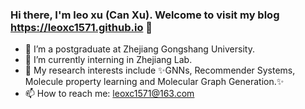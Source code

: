 ### Hi there, I'm leo xu (Can Xu). Welcome to visit my blog <https://leoxc1571.github.io> 👋

- 🔭 I’m a postgraduate at Zhejiang Gongshang University.
- 🌱 I’m currently interning in Zhejiang Lab.
- 🤔 My research interests include ✨GNNs, Recommender Systems, Molecule property learning and Molecular Graph Generation.✨
- 📫 How to reach me: leoxc1571@163.com

<!--
**LEOXC1571/LEOXC1571** is a ✨ _special_ ✨ repository because its `README.md` (this file) appears on your GitHub profile.

Here are some ideas to get you started:

- 🔭 I’m currently working on ...
- 🌱 I’m currently learning ...
- 👯 I’m looking to collaborate on ...
- 🤔 I’m looking for help with ...
- 💬 Ask me about ...
- 📫 How to reach me: ...
- 😄 Pronouns: ...
- ⚡ Fun fact: ...
-->
